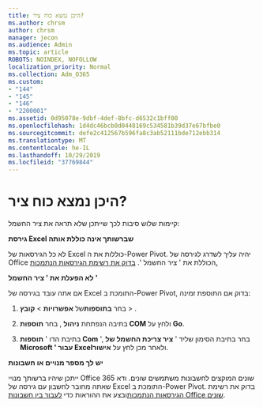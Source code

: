 ```yaml
---
title: היכן נמצא כוח ציר?
ms.author: chrsm
author: chrsm
manager: jecon
ms.audience: Admin
ms.topic: article
ROBOTS: NOINDEX, NOFOLLOW
localization_priority: Normal
ms.collection: Adm_O365
ms.custom:
- "144"
- "145"
- "146"
- "2200001"
ms.assetid: 0d95078e-9dbf-4def-8bfc-d6532c1bff00
ms.openlocfilehash: 1d4dc46bcb0d0448169c534581b39d37e67bfbe0
ms.sourcegitcommit: defe2c412567b596fa8c3ab52111bde712ebb314
ms.translationtype: MT
ms.contentlocale: he-IL
ms.lasthandoff: 10/29/2019
ms.locfileid: "37769844"
---
```

# <a name="where-is-power-pivot"></a>היכן נמצא כוח ציר?

קיימות שלוש סיבות לכך שייתכן שלא תראה את ציר החשמל:
  
**גירסת Excel שברשותך אינה כוללת אותה**
  
לא כל הגירסאות של Excel כוללות את ה-Power Pivot. יהיה עליך לשדרג לגירסה של Office הכוללת את ' ציר החשמל '. [בדוק את רשימת הגירסאות הנתמכות.](https://support.office.com/article/aa64e217-4b6e-410b-8337-20b87e1c2a4b.aspx)
  
**לא הפעלת את ' ציר החשמל '**
  
אם אתה עובד בגירסה של Excel התומכת ב-Power Pivot, בדוק אם התוספת זמינה:
  
1. בחר **בתוספות**של **אפשרויות** \> **קובץ** \> .

2. בתיבה הנפתחת **ניהול** , בחר **תוספות COM** ולחץ על **Go**.

3. בתיבת הדו ' **תוספות Com** ', בחר בתיבת הסימון שליד ' **ציר צריכת החשמל של Microsoft ' עבור Excel**ולאחר מכן לחץ על **אישור**.

**יש לך מספר מנויים או חשבונות**
  
ייתכן שיהיו ברשותך מנויי Office 365 שונים המוקצים לחשבונות משתמשים שונים. ודא שאתה מחובר לחשבון עם גירסה של Excel התומכת ב-Power Pivot. בדוק את רשימת [הגירסאות הנתמכות](https://support.office.com/article/aa64e217-4b6e-410b-8337-20b87e1c2a4b.aspx)ובצע את ההוראות כדי [לעבור בין חשבונות Office שונים](https://support.office.com/article/b9582171-fd1f-4284-9846-bdd72bb28426.aspx#BKMK_WebSwitchAccounts).
